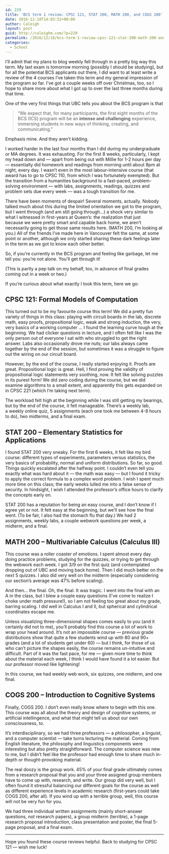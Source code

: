 ```yaml
---
id: 229
title: 'BCS term 1 review: CPSC 121, STAT 200, MATH 200, and COGS 200'
date: 2016-12-18T14:03:52+00:00
author: Caleigh
layout: post
guid: http://caleighm.com/?p=229
permalink: /2016/12/18/bcs-term-1-review-cpsc-121-stat-200-math-200-and-cogs-200/
categories:
  - School
---
```

I&#8217;ll admit that my plans to blog weekly fell through in a pretty big way this term. My last exam is tomorrow morning (possibly I should be studying), but for all the potential BCS applicants out there, I did want to at least write a review of the 4 courses I&#8217;ve taken this term and my general impression of the program so far. I&#8217;ve got a couple weeks off over Christmas, too, so I hope to share more about what I got up to over the last three months during that time.

One of the very first things that UBC tells you about the BCS program is that

> &#8220;We expect that, for many participants, the first eight months of the BCS (ICS) program will be an **intense and challenging** experience, immersing students in new ways of thinking, creating, and communicating.&#8221;

Emphasis mine. And they aren&#8217;t kidding.

I worked harder in the last four months than I did during my undergraduate or MA degrees. It was exhausting. For the first 8 weeks, particularly, I kept my head down and &#8212; apart from being out with Millie for 1-2 hours per day &#8212; essentially did homework and readings from morning until about 8pm at night, every day. I wasn&#8217;t even in the most labour-intensive course (that award has to go to CPSC 110, from which I was fortunately exempted). But the transition from a humanities background to a fast-paced, problem-solving environment &#8212; with labs, assignments, readings, quizzes and problem sets due every week &#8212; was a tough transition for me.

There have been moments of despair! Several moments, actually. Nobody talked much about this during the limited orientation we got to the program, but I went through (and am still going through&#8230;) a shock very similar to what I witnessed in first-years at Queen&#8217;s: the realization that just because we were pretty smart and capable back home, we aren&#8217;t necessarily going to get those same results here. (MATH 200, I&#8217;m looking at you.) All of the friends I&#8217;ve made here in Vancouver felt the same, at some point or another, although we only started sharing these dark feelings later in the term as we got to know each other better.

So, if you&#8217;re currently in the BCS program and feeling like garbage, let me tell you: you&#8217;re not alone. You&#8217;ll get through it!

(This is partly a pep talk on my behalf, too, in advance of final grades coming out in a week or two.)

If you&#8217;re curious about what exactly I took this term, here we go:

## CPSC 121: Formal Models of Computation

This turned out to be my favourite course this term! We did a pretty fun variety of things in this class: playing with circuit boards in the lab, discrete math, easy proofs, propositional logic, weak and strong induction, the very, very basics of a working computer &#8230; I found the learning curve tough at the beginning. We had clicker questions in lecture, and I often felt like I was the only person out of everyone I sat with who struggled to get the right answer. Labs also occasionally drove me nuts; our labs always came together by the end of the session, but sometimes it was a struggle to figure out the wiring on our circuit board.

However, by the end of the course, I really started enjoying it. Proofs are great. Propositional logic is great. Hell, I find proving the validity of propositional logic statements very soothing, now. It felt like solving puzzles in its purest form! We did zero coding during the course, but we did examine algorithms to a small extent, and apparently this gets expanded on in CPSC 221 (which I&#8217;m taking next term).

The workload felt high at the beginning while I was still getting my bearings, but by the end of the course, it felt manageable. There&#8217;s a weekly lab, a weekly online quiz, 5 assignments (each one took me between 4-8 hours to do), two midterms, and a final exam.

## STAT 200 &#8211; Elementary Statistics for Applications

I found STAT 200 very sneaky. For the first 6 weeks, it felt like my bird course: different types of experiments, parameters versus statistics, the very basics of probability, normal and uniform distributions. So far, so good. Things quickly escalated after the halfway point. I couldn&#8217;t even tell you exactly what was hard about it &#8212; the math was easy &#8212; but I found it tricky to apply the correct formula to a complex word problem. I wish I spent much more time on this class; the early weeks lulled me into a false sense of security. In hindsight, I wish I attended the professor&#8217;s office hours to clarify the concepts early on.

STAT 200 has a reputation for being an easy course, and I don&#8217;t know if I agree yet or not. It felt easy at the beginning, but we&#8217;ll see how the final went. (To be fair, I also had the stomach flu that day.) We had 2 assignments, weekly labs, a couple webwork questions per week, a midterm, and a final.

## MATH 200 &#8211; Multivariable Calculus (Calculus III)

This course was a roller coaster of emotions. I spent almost every day doing practice problems, studying for the quizzes, or trying to get through the webwork each week. I got 3/9 on the first quiz (and contemplated dropping out of UBC and moving back home). Then I did much better on the next 5 quizzes. I also did very well on the midterm (especially considering our section&#8217;s average was 47% before scaling).

And then&#8230; the final. Oh, the final. It was tragic. I went into the final with an A in the class, but I blew a couple easy questions (I&#8217;ve come to realize I choke under math pressure!), so I am not feeling too great about my grade, barring scaling. I did well in Calculus I and II, but spherical and cylindrical coordinates escape me.

Unless visualizing three-dimensional shapes comes easily to you (and it certainly did not to me), you&#8217;ll probably find this course a lot of work to wrap your head around. It&#8217;s not an impossible course &#8212; previous grade distributions show that quite a few students wind up with 80 and 90+ grades (and a lot of students get under 60) &#8212; but I think, for those of us who can&#8217;t picture the shapes easily, the course remains un-intuitive and difficult. Part of it was the fast pace, for me &#8212; given more time to think about the material each week, I think I would have found it a lot easier. But our professor moved like lightening!

In this course, we had weekly web work, six quizzes, one midterm, and one final.

## COGS 200 &#8211; Introduction to Cognitive Systems

Finally, COGS 200. I don&#8217;t even really know where to begin with this one. This course was all about the theory and design of cognitive systems, or artificial intellingence, and what that might tell us about our own consciousness, to.

It&#8217;s interdisciplinary, so we had three professors &#8212; a philosopher, a linguist, and a computer scientist &#8212; take turns lecturing the material. Coming from English literature, the philosophy and linguistics components were interesting but also pretty straightforward. The computer science was new to me, but I didn&#8217;t feel like the professor had enough time to share much in-depth or thought-provoking material.

The real doozy is the group work. 45% of your final grade ultimately comes from a research proposal that you and your three assigned group members have to come up with, research, and write. Our group did very well, but I often found it stressful balancing our different goals for the course as well as different experience levels in academic research (first-years could take COGS 200, after all). If you wind up with a terrible group, well, this course will not be very fun for you.

We had three individual written assignments (mainly short-answer questions, not research papers), a group midterm (terrible), a 1-page research proposal introduction, class presentation and poster, the final 5-page proposal, and a final exam.

* * *

Hope you found these course reviews helpful. Back to studying for CPSC 121 &#8212; wish me luck!